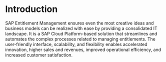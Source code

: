 # Introduction
SAP Entitlement Management ensures even the most creative ideas and business models can be realized with ease by providing a consolidated IT landscape. It is a SAP Cloud Platform-based solution that streamlines and automates the complex processes related to managing entitlements. The user-friendly interface, scalability, and flexibility enables accelerated innovation, higher sales and revenues, improved operational efficiency, and increased customer satisfaction.  
